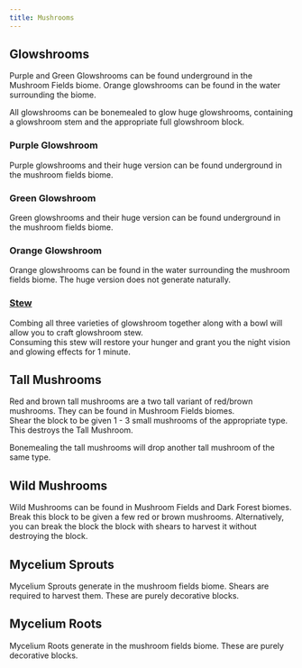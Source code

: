 ```yaml
---
title: Mushrooms
---
```


## Glowshrooms

Purple and Green Glowshrooms can be found underground in the Mushroom Fields biome. Orange glowshrooms can be found in the water surrounding the biome.  

All glowshrooms can be bonemealed to glow huge glowshrooms, containing a glowshroom stem and the appropriate full glowshroom block.


### Purple Glowshroom
Purple glowshrooms and their huge version can be found underground in the mushroom fields biome.

### Green Glowshroom
Green glowshrooms and their huge version can be found underground in the mushroom fields biome.

### Orange Glowshroom
Orange glowshrooms can be found in the water surrounding the mushroom fields biome. The huge version does not generate naturally.

### [Stew](../items/glowshroom_stew)  
Combing all three varieties of glowshroom together along with a bowl will allow you to craft glowshroom stew.  
Consuming this stew will restore your hunger and grant you the night vision and glowing effects for 1 minute.


## Tall Mushrooms

Red and brown tall mushrooms are a two tall variant of red/brown mushrooms. They can be found in Mushroom Fields biomes.  
Shear the block to be given 1 - 3 small mushrooms of the appropriate type. This destroys the Tall Mushroom.

Bonemealing the tall mushrooms will drop another tall mushroom of the same type.

## Wild Mushrooms  
Wild Mushrooms can be found in Mushroom Fields and Dark Forest biomes.  
Break this block to be given a few red or brown mushrooms. Alternatively, you can break the block the block with shears to harvest it without destroying the block.


## Mycelium Sprouts
Mycelium Sprouts generate in the mushroom fields biome. Shears are required to harvest them. These are purely decorative blocks. 

## Mycelium Roots  
Mycelium Roots generate in the mushroom fields biome. These are purely decorative blocks. 